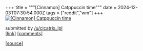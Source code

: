 +++
title = """[Cinnamon] Catppuccin time"""
date = 2024-12-03T07:30:54.000Z
tags = ["reddit","wm"]
+++
[![[Cinnamon] Catppuccin time](https://b.thumbs.redditmedia.com/6F4jbokpG_6i6b32lfQjMZJFlpOEeltdw0X17giQ1ic.jpg "[Cinnamon] Catppuccin time")](https://www.reddit.com/r/unixporn/comments/1h5i3rj/cinnamon_catppuccin_time/)

submitted by [/u/cicatrix\_lpl](https://www.reddit.com/user/cicatrix_lpl)  
[\[link\]](https://www.reddit.com/gallery/1h5i3rj) [\[comments\]](https://www.reddit.com/r/unixporn/comments/1h5i3rj/cinnamon_catppuccin_time/)

[[source]](https://www.reddit.com/r/unixporn/comments/1h5i3rj/cinnamon_catppuccin_time/)
